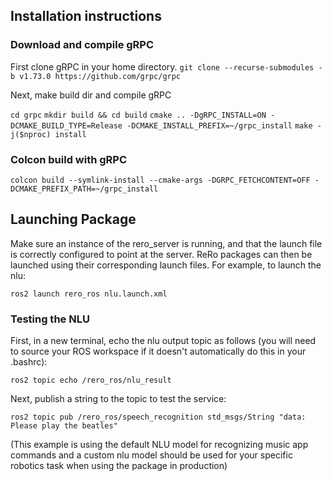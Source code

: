 ## Installation instructions


### Download and compile gRPC
First clone gRPC in your home directory.
```git clone --recurse-submodules -b v1.73.0 https://github.com/grpc/grpc```

Next, make build dir and compile gRPC

```cd grpc```
```mkdir build && cd build```
```cmake .. -DgRPC_INSTALL=ON -DCMAKE_BUILD_TYPE=Release -DCMAKE_INSTALL_PREFIX=~/grpc_install```
```make -j($nproc) install```



### Colcon build with gRPC

```colcon build --symlink-install --cmake-args -DGRPC_FETCHCONTENT=OFF -DCMAKE_PREFIX_PATH=~/grpc_install```

## Launching Package
Make sure an instance of the rero_server is running, and that the launch file is correctly configured to point at the server. ReRo packages can then be launched using their corresponding launch files. For example, to launch the nlu:

```ros2 launch rero_ros nlu.launch.xml```

### Testing the NLU

First, in a new terminal, echo the nlu output topic as follows (you will need to source your ROS workspace if it doesn't automatically do this in your .bashrc):

```ros2 topic echo /rero_ros/nlu_result```

Next, publish a string to the topic to test the service: 

```ros2 topic pub /rero_ros/speech_recognition std_msgs/String "data: Please play the beatles"```

(This example is using the default NLU model for recognizing music app commands and a custom nlu model should be used for your specific robotics task when using the package in production)